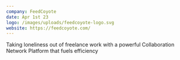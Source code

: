 ```yaml
---
company: FeedCoyote
date: Apr 1st 23
logo: /images/uploads/feedcoyote-logo.svg
website: https://feedcoyote.com/
---
```

Taking loneliness out of freelance work with a powerful Collaboration Network Platform that fuels efficiency